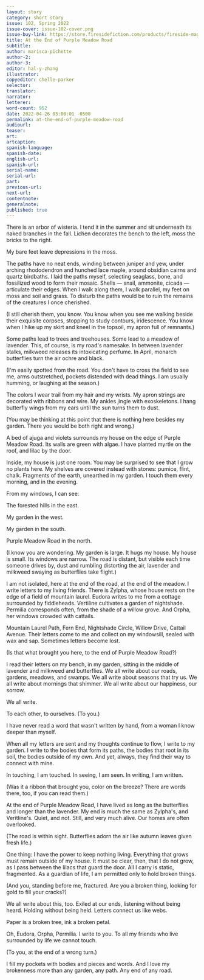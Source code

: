 ```yaml
---
layout: story
category: short story
issue: 102, Spring 2022
issue-cover: issue-102-cover.png
issue-buy-link: https://store.firesidefiction.com/products/fireside-magazine-issue-102-spring-2022
title: At the End of Purple Meadow Road
subtitle:
author: marisca-pichette
author-2:
author-3:
editor: hal-y-zhang
illustrator: 
copyeditor: chelle-parker
selector:
translator:
narrator:
letterer:
word-count: 952
date: 2022-04-26 05:00:01 -0500
permalink: at-the-end-of-purple-meadow-road
audiourl:
teaser:
art: 
artcaption:
spanish-language:
spanish-date:
english-url:
spanish-url:
serial-name:
serial-url:
part:
previous-url:
next-url:
contentnote: 
generalnote:
published: true
---
```

There is an arbor of wisteria. I tend it in the summer and sit underneath its naked branches in the fall. Lichen decorates the bench to the left, moss the bricks to the right.

My bare feet leave depressions in the moss.

The paths have no neat ends, winding between juniper and yew, under arching rhododendron and hunched lace maple, around obsidian cairns and quartz birdbaths. I laid the paths myself, selecting seaglass, bone, and fossilized wood to form their mosaic. Shells — snail, ammonite, cicada — articulate their edges. When I walk along them, I walk parallel, my feet on moss and soil and grass. To disturb the paths would be to ruin the remains of the creatures I once cherished.

(I still cherish them, you know. You know when you see me walking beside their exquisite corpses, stopping to study contours, iridescence. You know when I hike up my skirt and kneel in the topsoil, my apron full of remnants.)

Some paths lead to trees and treehouses. Some lead to a meadow of lavender. This, of course, is my road's namesake. In between lavender stalks, milkweed releases its intoxicating perfume. In April, monarch butterflies turn the air ochre and black.

(I'm easily spotted from the road. You don't have to cross the field to see me, arms outstretched, pockets distended with dead things. I am usually humming, or laughing at the season.)

The colors I wear trail from my hair and my wrists. My apron strings are decorated with ribbons and wire. My ankles jingle with exoskeletons. I hang butterfly wings from my ears until the sun turns them to dust.

(You may be thinking at this point that there is nothing here besides my garden. There you would be both right and wrong.)

A bed of ajuga and violets surrounds my house on the edge of Purple Meadow Road. Its walls are green with algae. I have planted myrtle on the roof, and lilac by the door.

Inside, my house is just one room. You may be surprised to see that I grow no plants here. My shelves are covered instead with stones: pumice, flint, chalk. Fragments of the earth, unearthed in my garden. I touch them every morning, and in the evening.

From my windows, I can see:

The forested hills in the east.

My garden in the west.

My garden in the south.

Purple Meadow Road in the north.

(I know you are wondering. My garden is large. It hugs my house. My house is small. Its windows are narrow. The road is distant, but visible each time someone drives by, dust and rumbling distorting the air, lavender and milkweed swaying as butterflies take flight.)

I am not isolated, here at the end of the road, at the end of the meadow. I write letters to my living friends. There is Zylpha, whose house rests on the edge of a field of mountain laurel. Eudora writes to me from a cottage surrounded by fiddleheads. Vertiline cultivates a garden of nightshade. Permilia corresponds often, from the shade of a willow grove. And Orpha, her windows crowded with cattails.

Mountain Laurel Path, Fern End, Nightshade Circle, Willow Drive, Cattail Avenue. Their letters come to me and collect on my windowsill, sealed with wax and sap. Sometimes letters become lost.

(Is that what brought you here, to the end of Purple Meadow Road?)

I read their letters on my bench, in my garden, sitting in the middle of lavender and milkweed and butterflies. We all write about our roads, gardens, meadows, and swamps. We all write about seasons that try us. We all write about mornings that shimmer. We all write about our happiness, our sorrow.

We all write.

To each other, to ourselves. (To you.)

I have never read a word that wasn't written by hand, from a woman I know deeper than myself.

When all my letters are sent and my thoughts continue to flow, I write to my garden. I write to the bodies that form its paths, the bodies that root in its soil, the bodies outside of my own. And yet, always, they find their way to connect with mine.

In touching, I am touched. In seeing, I am seen. In writing, I am written.

(Was it a ribbon that brought you, color on the breeze? There are words there, too, if you can read them.)

At the end of Purple Meadow Road, I have lived as long as the butterflies and longer than the lavender. My end is much the same as Zylpha's, and Veritline's. Quiet, and not. Still, and very much alive. Our homes are often overlooked.

(The road is within sight. Butterflies adorn the air like autumn leaves given fresh life.)

One thing: I have the power to keep nothing living. Everything that grows must remain outside of my house. It must be clear, then, that I do not grow, as I pass between the lilacs that guard the door. All I carry is static, fragmented. As a guardian of life, I am permitted only to hold broken things.

(And you, standing before me, fractured. Are you a broken thing, looking for gold to fill your cracks?)

We all write about this, too. Exiled at our ends, listening without being heard. Holding without being held. Letters connect us like webs.

Paper is a broken tree, ink a broken petal.

Oh, Eudora, Orpha, Permilia. I write to you. To all my friends who live surrounded by life we cannot touch.

(To you, at the end of a wrong turn.)

I fill my pockets with bodies and pieces and words. And I love my brokenness more than any garden, any path. Any end of any road.
